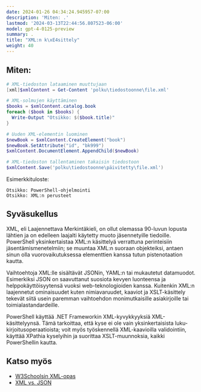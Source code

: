 ```yaml
---
date: 2024-01-26 04:34:24.945957-07:00
description: 'Miten: .'
lastmod: '2024-03-13T22:44:56.807523-06:00'
model: gpt-4-0125-preview
summary: .
title: "XML:n k\xE4sittely"
weight: 40
---
```


## Miten:
```PowerShell
# XML-tiedoston lataaminen muuttujaan
[xml]$xmlContent = Get-Content 'polku\tiedostoonne\file.xml'

# XML-solmujen käyttäminen
$books = $xmlContent.catalog.book
foreach ($book in $books) {
  Write-Output "Otsikko: $($book.title)"
}

# Uuden XML-elementin luominen
$newBook = $xmlContent.CreateElement("book")
$newBook.SetAttribute("id", "bk999")
$xmlContent.DocumentElement.AppendChild($newBook)

# XML-tiedoston tallentaminen takaisin tiedostoon
$xmlContent.Save('polku\tiedostoonne\päivitetty\file.xml')
```
Esimerkkituloste:
```
Otsikko: PowerShell-ohjelmointi
Otsikko: XML:n perusteet
```

## Syväsukellus
XML, eli Laajennettava Merkintäkieli, on ollut olemassa 90-luvun lopusta lähtien ja on edelleen laajalti käytetty muoto jäsennetyille tiedoille. PowerShell yksinkertaistaa XML:n käsittelyä verrattuna perinteisiin jäsentämismenetelmiin; se muuntaa XML:n suoraan objekteiksi, antaen sinun olla vuorovaikutuksessa elementtien kanssa tutun pistenotaation kautta.

Vaihtoehtoja XML:lle sisältävät JSONin, YAML:n tai mukautetut datamuodot. Esimerkiksi JSON on saavuttanut suosiota kevyen luonteensa ja helppokäyttöisyytensä vuoksi web-teknologioiden kanssa. Kuitenkin XML:n laajennetut ominaisuudet kuten nimiavaruudet, kaaviot ja XSLT-käsittely tekevät siitä usein paremman vaihtoehdon monimutkaisille asiakirjoille tai toimialastandardeille.

PowerShell käyttää .NET Frameworkin XML-kyvykkyyksiä XML-käsittelyynsä. Tämä tarkoittaa, että kyse ei ole vain yksinkertaisista luku-kirjoitusoperaatioista; voit myös työskennellä XML-kaavioilla validointiin, käyttää XPathia kyselyihin ja suorittaa XSLT-muunnoksia, kaikki PowerShellin kautta.

## Katso myös
- [W3Schoolsin XML-opas](https://www.w3schools.com/xml/)
- [XML vs. JSON](https://www.json.org/json-en.html)
